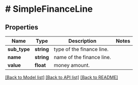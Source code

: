 # # SimpleFinanceLine

## Properties

Name | Type | Description | Notes
------------ | ------------- | ------------- | -------------
**sub_type** | **string** | type of the finance line. |
**name** | **string** | name of the finance line. |
**value** | **float** | money amount. |

[[Back to Model list]](../../README.md#models) [[Back to API list]](../../README.md#endpoints) [[Back to README]](../../README.md)
